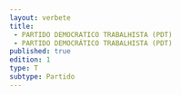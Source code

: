 ```yaml
---
layout: verbete
title:
 - PARTIDO DEMOCRATICO TRABALHISTA (PDT)
 - PARTIDO DEMOCRÁTICO TRABALHISTA (PDT)
published: true
edition: 1  
type: T
subtype: Partido
---
```


